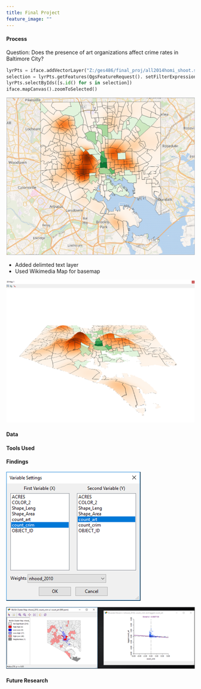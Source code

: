 ```yaml
---
title: Final Project
feature_image: ""
---
```


#### Process
Question: Does the presence of art organizations affect crime rates in Baltimore City?

```python
lyrPts = iface.addVectorLayer("Z:/ges486/final_proj/all2014homi_shoot.shp", "Crimes", "ogr")
selection = lyrPts.getFeatures(QgsFeatureRequest(). setFilterExpression(u'"Neighborho" = \'Beechfield\''))
lyrPts.selectByIds([s.id() for s in selection])
iface.mapCanvas().zoomToSelected()
```


![Heatmap](heatmapreal.PNG "heatmapreal.PNG")

* Added delimted text layer
* Used Wikimedia Map for basemap

![3D Heatmap](3Dreal1.PNG "3Dreal1.PNG")

#### Data

#### Tools Used

#### Findings

![Moran's I step 1](morani1.PNG "morani1.PNG")

![Moran's I step 2](morani2.PNG "morani2.PNG")

#### Future Research

